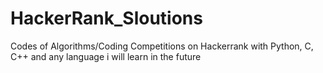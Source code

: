 # HackerRank_Sloutions
 Codes of Algorithms/Coding Competitions on Hackerrank with Python, C, C++ and any language i will learn in the future
